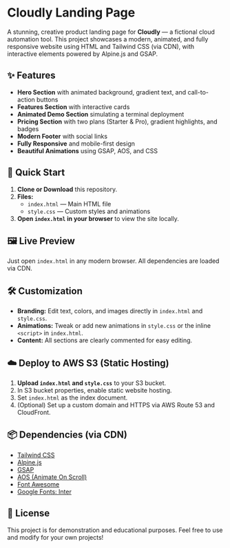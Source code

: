 # Cloudly Landing Page

A stunning, creative product landing page for **Cloudly** — a fictional cloud automation tool. This project showcases a modern, animated, and fully responsive website using HTML and Tailwind CSS (via CDN), with interactive elements powered by Alpine.js and GSAP.

## ✨ Features

- **Hero Section** with animated background, gradient text, and call-to-action buttons
- **Features Section** with interactive cards
- **Animated Demo Section** simulating a terminal deployment
- **Pricing Section** with two plans (Starter & Pro), gradient highlights, and badges
- **Modern Footer** with social links
- **Fully Responsive** and mobile-first design
- **Beautiful Animations** using GSAP, AOS, and CSS

## 🚀 Quick Start

1. **Clone or Download** this repository.
2. **Files:**
   - `index.html` — Main HTML file
   - `style.css` — Custom styles and animations
3. **Open `index.html` in your browser** to view the site locally.

## 🖼️ Live Preview

Just open `index.html` in any modern browser. All dependencies are loaded via CDN.

## 🛠️ Customization

- **Branding:** Edit text, colors, and images directly in `index.html` and `style.css`.
- **Animations:** Tweak or add new animations in `style.css` or the inline `<script>` in `index.html`.
- **Content:** All sections are clearly commented for easy editing.

## ☁️ Deploy to AWS S3 (Static Hosting)

1. **Upload `index.html` and `style.css`** to your S3 bucket.
2. In S3 bucket properties, enable static website hosting.
3. Set `index.html` as the index document.
4. (Optional) Set up a custom domain and HTTPS via AWS Route 53 and CloudFront.

## 📦 Dependencies (via CDN)

- [Tailwind CSS](https://cdn.tailwindcss.com)
- [Alpine.js](https://alpinejs.dev/)
- [GSAP](https://greensock.com/gsap/)
- [AOS (Animate On Scroll)](https://michalsnik.github.io/aos/)
- [Font Awesome](https://fontawesome.com/)
- [Google Fonts: Inter](https://fonts.google.com/specimen/Inter)

## 📄 License

This project is for demonstration and educational purposes. Feel free to use and modify for your own projects!
